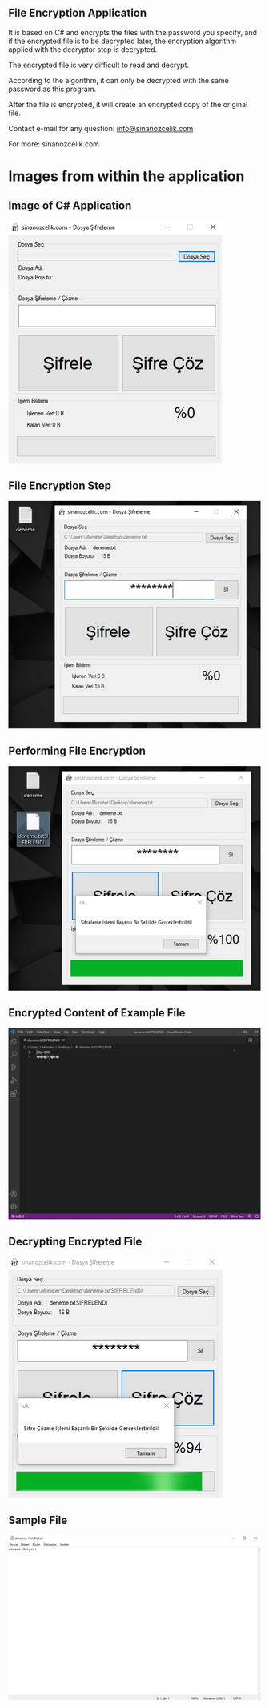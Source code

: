 ## File Encryption Application

It is based on C# and encrypts the files with the password you specify, and if the encrypted file is to be decrypted later, the encryption algorithm applied with the decryptor step is decrypted.

The encrypted file is very difficult to read and decrypt.

According to the algorithm, it can only be decrypted with the same password as this program.

After the file is encrypted, it will create an encrypted copy of the original file.

Contact e-mail for any question: info@sinanozcelik.com

For more: sinanozcelik.com

# Images from within the application

## Image of C# Application
![C# File Encryption Application](img/img1.png)

## File Encryption Step
![C# File Encryption Application](img/img2.png)

## Performing File Encryption
![C# File Encryption Application](img/img3.png)

## Encrypted Content of Example File
![C# File Encryption Application](img/img4.png)

## Decrypting Encrypted File
![C# File Encryption Application](img/img5.png)

## Sample File
![C# File Encryption Application](img/img6.png)
